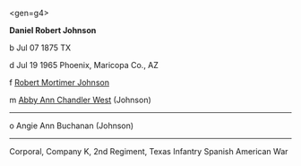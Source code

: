 <gen=g4>

<b>Daniel Robert Johnson</b>

b Jul 07 1875 TX

d Jul 19 1965 Phoenix, Maricopa Co., AZ

f [Robert Mortimer Johnson](../g5/robert_mortimer_johnson.md)

m [Abby Ann Chandler West](../g5/abby_ann_chandler.md) (Johnson)

<hr>

o Angie Ann Buchanan (Johnson)

<hr>

Corporal, Company K, 2nd Regiment, Texas Infantry
Spanish American War

